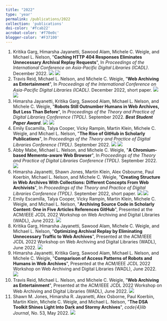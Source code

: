 ```yaml
---
title: "2022"
type: 'year'
permalink: /publications/2022
collection: 'publications'
doi-color: '#fcab22'
acrobat-color: '#f70e0c'
blogger-color: '#F37100'
---
```

1. Kritika Garg, Himarsha Jayanetti, Sawood Alam, Michele C. Weigle, and Michael L. Nelson, "**Caching HTTP 404 Responses Eliminates Unnecessary Archival Replay Requests**", In *Proceedings of the International Conference on Asia-Pacific Digital Libraries (ICADL)*. December 2022. <a href='10.1007/978-3-031-21756-2_26' target='_blank'><i class='ai ai-fw ai-doi' style='color: {{ page.doi-color }}'></i></a> <a href='https://arxiv.org/abs/2212.00760' target='_blank' class='btn btn--mcwarxiv'><img src='../images/arxiv-logo-16px-high.png'/></a> <a href='/publications/bibtex#garg-icadl22' target='_blank' class='btn btn--mcwbibtex'><img src='../images/BibTeX_logo-16px-high.png'/></a>
2. Travis Reid, Michael L. Nelson, and Michele C. Weigle, "**Web Archiving as Entertainment**", In *Proceedings of the International Conference on Asia-Pacific Digital Libraries (ICADL)*. December 2022, short paper. <a href='10.1007/978-3-031-21756-2_31' target='_blank'><i class='ai ai-fw ai-doi' style='color: {{ page.doi-color }}'></i></a> <a href='https://arxiv.org/abs/2211.02188' target='_blank' class='btn btn--mcwarxiv'><img src='../images/arxiv-logo-16px-high.png'/></a> <a href='/publications/bibtex#reid-icadl22' target='_blank' class='btn btn--mcwbibtex'><img src='../images/BibTeX_logo-16px-high.png'/></a>
3. Himarsha Jayanetti, Kritika Garg, Sawood Alam, Michael L. Nelson, and Michele C. Weigle, "**Robots Still Outnumber Humans in Web Archives, But Less Than Before**", In *Proceedings of the Theory and Practice of Digital Libraries Conference (TPDL)*. September 2022. ***Best Student Paper Award***.  <a href='10.1007/978-3-031-16802-4_19' target='_blank'><i class='ai ai-fw ai-doi' style='color: {{ page.doi-color }}'></i></a> <a href='https://arxiv.org/abs/2208.12914' target='_blank' class='btn btn--mcwarxiv'><img src='../images/arxiv-logo-16px-high.png'/></a> <a href='/publications/bibtex#jayanetti-tpdl22a' target='_blank' class='btn btn--mcwbibtex'><img src='../images/BibTeX_logo-16px-high.png'/></a>
4. Emily Escamilla, Talya Cooper, Vicky Rampin, Martin Klein, Michele C. Weigle, and Michael L. Nelson, "**The Rise of GitHub in Scholarly Publications**", In *Proceedings of the Theory and Practice of Digital Libraries Conference (TPDL)*. September 2022. <a href='10.1007/978-3-031-16802-4_15' target='_blank'><i class='ai ai-fw ai-doi' style='color: {{ page.doi-color }}'></i></a> <a href='https://arxiv.org/abs/2208.04895' target='_blank' class='btn btn--mcwarxiv'><img src='../images/arxiv-logo-16px-high.png'/></a> <a href='/publications/bibtex#escamilla-tpdl22' target='_blank' class='btn btn--mcwbibtex'><img src='../images/BibTeX_logo-16px-high.png'/></a>
5. Abby Mabe, Michael L. Nelson, and Michele C. Weigle, "**A Chromium-based Memento-aware Web Browser**", In *Proceedings of the Theory and Practice of Digital Libraries Conference (TPDL)*. September 2022. <a href='10.1007/978-3-031-16802-4_12' target='_blank'><i class='ai ai-fw ai-doi' style='color: {{ page.doi-color }}'></i></a> <a href='https://www.cs.odu.edu/~mweigle/papers/mabe-tpdl22.pdf' target='_blank'><i class='fas fa-solid fa-file-pdf' style='color: {{ page.acrobat-color }}'></i></a> <a href='/publications/bibtex#mabe-tpdl22' target='_blank' class='btn btn--mcwbibtex'><img src='../images/BibTeX_logo-16px-high.png'/></a>
6. Himarsha Jayanetti, Shawn Jones, Martin Klein, Alex Osbourne, Paul Koerbin, Michael L. Nelson, and Michele C. Weigle, "**Creating Structure in Web Archives With Collections: Different Concepts From Web Archivists**", In *Proceedings of the Theory and Practice of Digital Libraries Conference (TPDL)*. September 2022, short paper. <a href='10.1007/978-3-031-16802-4_45' target='_blank'><i class='ai ai-fw ai-doi' style='color: {{ page.doi-color }}'></i></a> <a href='https://arxiv.org/abs/2209.08649' target='_blank' class='btn btn--mcwarxiv'><img src='../images/arxiv-logo-16px-high.png'/></a> <a href='/publications/bibtex#jayanetti-tpdl22b' target='_blank' class='btn btn--mcwbibtex'><img src='../images/BibTeX_logo-16px-high.png'/></a>
7. Emily Escamilla, Talya Cooper, Vicky Rampin, Martin Klein, Michele C. Weigle, and Michael L. Nelson, "**Archiving Source Code in Scholarly Content: One in Five Articles References GitHub**", Presented at the ACM/IEEE JCDL 2022 Workshop on Web Archiving and Digital Libraries (WADL), June 2022. <a href='/publications/bibtex#escamilla-wadl22' target='_blank' class='btn btn--mcwbibtex'><img src='../images/BibTeX_logo-16px-high.png'/></a>
8. Kritika Garg, Himarsha Jayanetti, Sawood Alam, Michele C. Weigle, and Michael L. Nelson, "**Optimizing Archival Replay by Eliminating Unnecessary Traffic to Web Archives**", Presented at the ACM/IEEE JCDL 2022 Workshop on Web Archiving and Digital Libraries (WADL), June 2022. <a href='/publications/bibtex#garg-wadl22' target='_blank' class='btn btn--mcwbibtex'><img src='../images/BibTeX_logo-16px-high.png'/></a>
9. Himarsha Jayanetti, Kritika Garg, Sawood Alam, Michael L. Nelson, and Michele C. Weigle, "**Comparison of Access Patterns of Robots and Humans in Web Archives**", Presented at the ACM/IEEE JCDL 2022 Workshop on Web Archiving and Digital Libraries (WADL), June 2022. <a href='/publications/bibtex#jayanetti-wadl22' target='_blank' class='btn btn--mcwbibtex'><img src='../images/BibTeX_logo-16px-high.png'/></a>
10. Travis Reid, Michael L. Nelson, and Michele C. Weigle, "**Web Archiving as Entertainment**", Presented at the ACM/IEEE JCDL 2022 Workshop on Web Archiving and Digital Libraries (WADL), June 2022. <a href='/publications/bibtex#reid-wadl22' target='_blank' class='btn btn--mcwbibtex'><img src='../images/BibTeX_logo-16px-high.png'/></a>
11. Shawn M. Jones, Himarsha R. Jayanetti, Alex Osborne, Paul Koerbin,  Martin Klein, Michele C. Weigle, and Michael L. Nelson, "**The DSA Toolkit Shines Light Into Dark and Stormy Archives**", *code{4}lib Journal*, No. 53, May 2022. <a href='https://journal.code4lib.org/articles/16441' target='_blank'><i class='fas fa-fw fa-link'></i></a> <a href='/publications/bibtex#jones-code4lib22' target='_blank' class='btn btn--mcwbibtex'><img src='../images/BibTeX_logo-16px-high.png'/></a>
